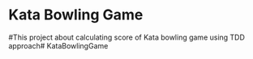 # Kata Bowling Game
#This project about calculating score of  Kata bowling game using TDD approach# KataBowlingGame
